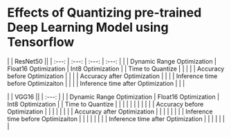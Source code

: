 # Effects of Quantizing pre-trained Deep Learning Model using Tensorflow


|  | ResNet50 ||
| :---: |  :---: |  :---: |  :---: |
|  | Dynamic Range Optimization | Float16 Optimization | Int8 Optimization |
| Time to Quantize | | | |
| Accuracy before Optimization | | |
| Accuracy after Optimization | | |
| Inference time before Optimizaiton | | |
| Inference time after Optimization | | |

|  | VGG16 ||
| :---: | 
|  | Dynamic Range Optimization | Float16 Optimization | Int8 Optimization |
| Time to Quantize | | | | | | | | | |
| Accuracy before Optimization | | | | | | |
| Accuracy after Optimization | | | | | | |
| Inference time before Optimizaiton | | | | | | |
| Inference time after Optimization | | | | | | |
